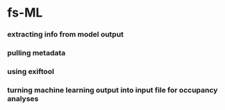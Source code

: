 # fs-ML
### extracting info from model output
### pulling metadata
### using exiftool
### turning machine learning output into input file for occupancy analyses
